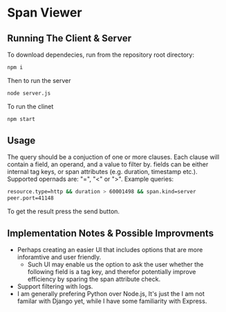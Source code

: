 # Span Viewer

## Running The Client & Server
To download dependecies, run from the repository root directory:
```sh
npm i
```

Then to run the server
```sh
node server.js
```

To run the clinet
```sh
npm start
```

## Usage
The query should be a conjuction of one or more clauses. Each clause will contain a field, an operand, and a value to filter by. fields can be either internal tag keys, or span attributes (e.g. duration, timestamp etc.). Supported opernads are: "=", "<" or ">".
Example queries:
```sh
resource.type=http && duration > 60001498 && span.kind=server
peer.port=41148
```
To get the result press the send button.

## Implementation Notes & Possible Improvments
* Perhaps creating an easier UI that includes options that are more inforamtive and user friendly. 
  * Such UI may enable us the option to ask the user whether the following field is a tag key, and therefor potentially improve efficiency by sparing the span attribute check.
* Support filtering with logs.
* I am generally prefering Python over Node.js, It's just the I am not familar with Django yet, while I have some familiarity with Express.
